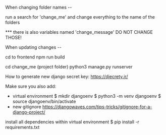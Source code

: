 When changing folder names --

run a search for 'change_me' and change everything to the name of the folders

*** there is also variables named 'change_message' DO NOT CHANGE THOSE!

When updating changes --

cd to frontend
npm run build

cd change_me (project folder)
python3 manage.py runserver

How to generate new django secret key:
https://djecrety.ir/

Make sure you also add:
- virtual environment
$ mkdir djangoenv
$ python3 -m venv djangoenv
$ source djangoenv/bin/activate
- new gitignore
https://djangowaves.com/tips-tricks/gitignore-for-a-django-project/

install all dependencies within virtual environment
$ pip install -r requirements.txt
